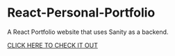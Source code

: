 # React-Personal-Portfolio

A React Portfolio website that uses Sanity as a backend.

[CLICK HERE TO CHECK IT OUT](https://knoxdev.netlify.app)
